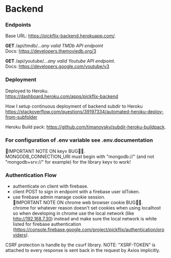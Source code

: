 # Backend

### Endpoints
Base URL: https://pickflix-backend.herokuapp.com/.  

__GET__ /api/tmdb/_...any valid TMDb API endpoint_     
Docs: https://developers.themoviedb.org/3

__GET__ /api/youtube/_...any valid Youtube API endpoint_.    
Docs: https://developers.google.com/youtube/v3

### Deployment
Deployed to Heroku.   
https://dashboard.heroku.com/apps/pickflix-backend

How I setup continuous deployment of backend subdir to Heroku     
https://stackoverflow.com/questions/39197334/automated-heroku-deploy-from-subfolder

Heroku Build pack: https://github.com/timanovsky/subdir-heroku-buildpack.  

### For configuration of .env variable see .env.documentation
🚨IMPORTANT NOTE ON keyv BUG🐛🚨.  
MONGODB_CONNECTION_URI must begin with "mongodb://" (and not "mongodb+srv://" for example) for the library keyv to work!   

### Authentication Flow
- authenticate on client with firebase.  
- client POST to sign in endpoint with a firebase user idToken.   
- use firebase admin manage cookie session.   
🚨IMPORTANT NOTE ON chrome web browser cookie BUG🐛🚨.     
chrome for whatever reason doesn't set cookies when using localhost so when developing in chrome use the local network (like http://192.168.7.30) instead and make sure the local network is white listed for firebase authentication (https://console.firebase.google.com/project/pickflix/authentication/providers).    

CSRF protection is handle by the csurf library. NOTE: "XSRF-TOKEN" is attached to every response is sent back in the request by Axios implicitly.
